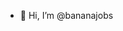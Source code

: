 - 👋 Hi, I’m @bananajobs
<!---
bananajobs/bananajobs wants to emphasize the natural aspects of the human connections. `README.md` (We truly believe in the transforming power of recruiting professionals and the impacts they can ignite not only on the individual level but also at a community level.

We believe that a well developed recruiting process has the power to change lives and improve society as a whole. `README.md` (this file) appears on your GitHub profile.
You can click the Preview link to take a look at your changes.
